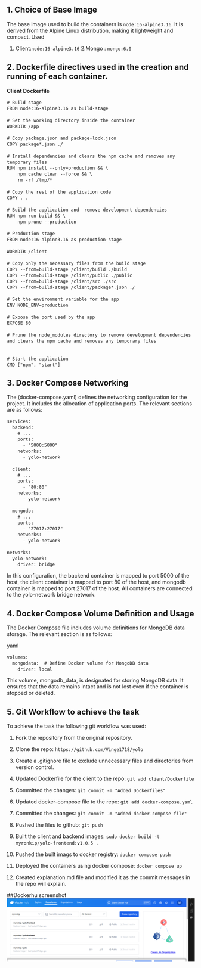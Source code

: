 ## 1. Choice of Base Image
 The base image used to build the containers is `node:16-alpine3.16`. It is derived from the Alpine Linux distribution, making it lightweight and compact. 
 Used 
 1. Client:`node:16-alpine3.16`
 2.Mongo : `mongo:6.0 `
       

## 2. Dockerfile directives used in the creation and running of each container.
**Client Dockerfile**

```
# Build stage
FROM node:16-alpine3.16 as build-stage

# Set the working directory inside the container
WORKDIR /app

# Copy package.json and package-lock.json
COPY package*.json ./

# Install dependencies and clears the npm cache and removes any temporary files
RUN npm install --only=production && \
    npm cache clean --force && \
    rm -rf /tmp/*

# Copy the rest of the application code
COPY . .

# Build the application and  remove development dependencies
RUN npm run build && \
    npm prune --production

# Production stage
FROM node:16-alpine3.16 as production-stage

WORKDIR /client

# Copy only the necessary files from the build stage
COPY --from=build-stage /client/build ./build
COPY --from=build-stage /client/public ./public
COPY --from=build-stage /client/src ./src
COPY --from=build-stage /client/package*.json ./

# Set the environment variable for the app
ENV NODE_ENV=production

# Expose the port used by the app
EXPOSE 80

# Prune the node_modules directory to remove development dependencies and clears the npm cache and removes any temporary files


# Start the application
CMD ["npm", "start"]

```

## 3. Docker Compose Networking
The (docker-compose.yaml) defines the networking configuration for the project. It includes the allocation of application ports. The relevant sections are as follows:


```
services:
  backend:
    # ...
    ports:
      - "5000:5000"
    networks:
      - yolo-network

  client:
    # ...
    ports:
      - "80:80"
    networks:
      - yolo-network
  
  mongodb:
    # ...
    ports:
      - "27017:27017"
    networks:
      - yolo-network

networks:
  yolo-network:
    driver: bridge
```
In this configuration, the backend container is mapped to port 5000 of the host, the client container is mapped to port 80 of the host, and mongodb container is mapped to port 27017 of the host. All containers are connected to the yolo-network bridge network.


## 4.  Docker Compose Volume Definition and Usage
The Docker Compose file includes volume definitions for MongoDB data storage. The relevant section is as follows:

yaml

```
volumes:
  mongodata:  # Define Docker volume for MongoDB data
    driver: local

```
This volume, mongodb_data, is designated for storing MongoDB data. It ensures that the data remains intact and is not lost even if the container is stopped or deleted.

## 5. Git Workflow to achieve the task

To achieve the task the following git workflow was used:

1. Fork the repository from the original repository.
2. Clone the repo: `https://github.com/Vinge1718/yolo`
3. Create a .gitignore file to exclude unnecessary     files and directories from version control.
4. Updated Dockerfile for the client to the repo:
`git add client/Dockerfile`
6. Committed the changes:
`git commit -m "Added Dockerfiles"`
7. Updated docker-compose file to the repo:
`git add docker-compose.yaml`
8. Committed the changes:
`git commit -m "Added docker-compose file"`
9. Pushed the files to github:
`git push `
10. Built the client and backend images:
`sudo docker build -t myronkip/yolo-frontend:v1.0.5 .`
11. Pushed the built imags to docker registry:
`docker compose push`
12. Deployed the containers using docker compose:
`docker compose up`

13. Created explanation.md file and modified it as the commit messages in the repo will explain.

##Dockerhu screenshot
![alt text](image-1.png)
